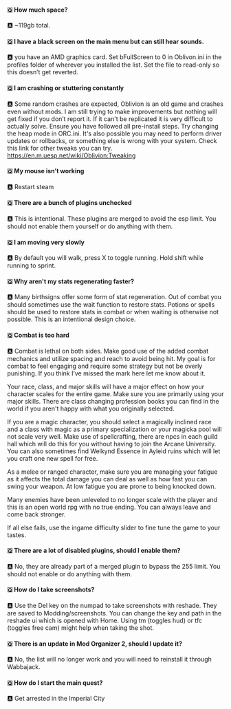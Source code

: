 #### 🇶 How much space? 
🅰️ ~119gb total. 

#### 🇶 I have a black screen on the main menu but can still hear sounds. 
🅰️ you have an AMD graphics card. Set bFullScreen to 0 in Oblivon.ini in the profiles folder of wherever you installed the list. Set the file to read-only so this doesn’t get reverted. 

#### 🇶 I am crashing or stuttering constantly
🅰️ Some random crashes are expected, Oblivion is an old game and crashes even without mods. I am still trying to make improvements but nothing will get fixed if you don’t report it. If it can't be replicated it is very difficult to actually solve. Ensure you have followed all pre-install steps. Try changing the heap mode in ORC.ini. It's also possible you may need to perform driver updates or rollbacks, or something else is wrong with your system. Check this link for other tweaks you can try. https://en.m.uesp.net/wiki/Oblivion:Tweaking

#### 🇶 My mouse isn’t working 
🅰️ Restart steam

#### 🇶 There are a bunch of plugins unchecked 
🅰️ This is intentional. These plugins are merged to avoid the esp limit. You should not enable them yourself or do anything with them.

#### 🇶 I am moving very slowly 
🅰️ By default you will walk, press X to toggle running. Hold shift while running to sprint.

#### 🇶 Why aren't my stats regenerating faster?
🅰️ Many birthsigns offer some form of stat regeneration. Out of combat you should sometimes use the wait function to restore stats. Potions or spells should be used to restore stats in combat or when waiting is otherwise not possible. This is an intentional design choice. 

#### 🇶 Combat is too hard 
🅰️ Combat is lethal on both sides. Make good use of the added combat mechanics and utilize spacing and reach to avoid being hit. My goal is for combat to feel engaging and require some strategy but not be overly punishing. If you think I’ve missed the mark here let me know about it.

Your race, class, and major skills will have a major effect on how your character scales for the entire game. Make sure you are primarily using your major skills. There are class changing profession books you can find in the world if you aren't happy with what you originally selected.

If you are a magic character, you should select a magically inclined race and a class with magic as a primary specialization or your magicka pool will not scale very well. Make use of spellcrafting, there are npcs in each guild hall which will do this for you without having to join the Arcane University. You can also sometimes find Welkynd Essence in Ayleid ruins which will let you craft one new spell for free.

As a melee or ranged character, make sure you are managing your fatigue as it affects the total damage you can deal as well as how fast you can swing your weapon. At low fatigue you are prone to being knocked down.

Many enemies have been unleveled to no longer scale with the player and this is an open world rpg with no true ending. You can always leave and come back stronger. 

If all else fails, use the ingame difficulty slider to fine tune the game to your tastes. 

#### 🇶 There are a lot of disabled plugins, should I enable them?
🅰️ No, they are already part of a merged plugin to bypass the 255 limit. You should not enable or do anything with them.

#### 🇶 How do I take screenshots? 
🅰️ Use the Del key on the numpad to take screenshots with reshade. They are saved to Modding/screenshots. You can change the key and path in the reshade ui which is opened with Home. Using tm (toggles hud) or tfc (toggles free cam) might help when taking the shot.

#### 🇶 There is an update in Mod Organizer 2, should I update it? 
🅰️ No, the list will no longer work and you will need to reinstall it through Wabbajack. 

#### 🇶 How do I start the main quest?
🅰️ Get arrested in the Imperial City
